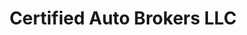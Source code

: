 ---
title: "Certified Auto Brokers LLC"
url: /hendersonville/certified-auto-brokers-llc/
shop: Autohaus
---